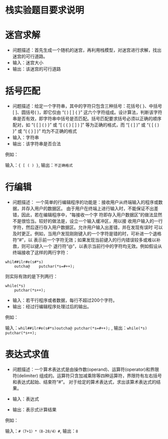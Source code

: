 # 栈实验题目要求说明

# 迷宫求解
- 问题描述：首先生成一个随机的迷宫，再利用栈模型，对迷宫进行求解，找出迷宫的可行道路。
- 输入：迷宫大小
- 输出：该迷宫的可行道路


# 括号匹配
- 问题描述：给定一个字符串，其中的字符只包含三种括号：花括号{ }、中括号[ ]、圆括号( )，即它仅由 “( ) [ ] { }” 这六个字符组成。设计算法，判断该字符串是否有效，即字符串中括号是否匹配。括号匹配要求括号必须以正确的顺序配对，如 “{ [ ] ( ) }” 或 “[ ( { } [ ] ) ]” 等为正确的格式，而 “[ ( ] )” 或 “{ [ ( ) }” 或 “( { } ] )” 均为不正确的格式
- 输入：字符串
- 输出：该字符串是否合法

例如：

输入：`{ [ ( ) }`, 输出：`不正确格式`

# 行编辑
- 问题描述：
一个简单的行编辑程序的功能是：接收用户从终端输入的程序或数据，并存入用户的数据区。
由于用户在终端上进行输入时，不能保证不出差错，因此，若在编辑程序中，“每接收一个字
符即存入用户数据区”的做法显然不是很恰当。较好的做法是，设立一个输入缓冲区，用以接
收用户输入的一行字符，然后逐行存入用户数据区。允许用户输入出差错，并在发现有误时
可以及时更正。例如，当用户发现刚刚键入的一个字符是错的时，可补进一个退格符“#”，以
表示前一个字符无效；如果发现当前键入的行内错误较多或难以补救，则可以键入一个
退行符“@”，以表示当前行中的字符均无效。例如假设从终端接收了这样的两行字符：
```
whil##ilr#e(s#*s)
    outcha@    putchar(*s=#++);
```
则实际有效的是下列两行：
```
while(*s)
    putchar(*s++);
```

- 输入：若干行程序或者数据，每行不超过200个字符。
- 输出：经过行编辑程序处理过后的输出。

例如：

输入：`whil##ilr#e(s#*s)outcha@ putchar(*s=#++);`
, 输出：`while(*s) putchar(*s++);`

# 表达式求值
- 问题描述：一个算术表达式是由操作数(operand)、运算符(operator)和界限符(delimiter)
组成的。运算符只含加减乘除等四种运算符，界限符有左右括号和表达式起始、结束符“#”。
对于给定的算术表达式，求出该算术表达式的结果。

- 输入：表达式
- 输出：表示式计算结果

例如：

输入：`#（7+1）*（8-28/4）#`,
输出：`8`
